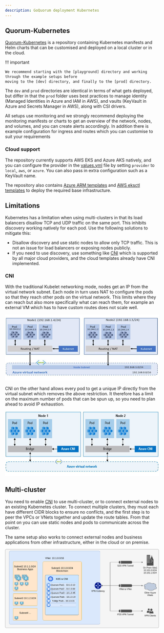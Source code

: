```yaml
---
description: GoQuorum deployment Kubernetes
---
```


## Quorum-Kubernetes

[Quorum-Kubernetes](https://github.com/ConsenSys/quorum-Kubernetes) is a repository containing Kubernetes
manifests and Helm charts that can be customised and deployed on a local cluster or in the cloud.

!!! important

    We recommend starting with the [playground] directory and working through the example setups before
    moving to the [dev] directory, and finally to the [prod] directory.

The `dev` and `prod` directories are identical in terms of what gets deployed, but differ in that the `prod` folder uses best
practices to manage identity (Managed Identities in Azure and IAM in AWS), and vaults (KeyVault in Azure and Secrets
Manager in AWS), along with CSI drivers.

All setups use monitoring and we strongly recommend deploying the monitoring manifests or charts to
get an overview of the network, nodes, and volumes, and you can create alerts accordingly. In addition there is example
configuration for ingress and routes which you can customise to suit your requirements

### Cloud support

The repository currently supports AWS EKS and Azure AKS natively, and you can configure the provider in the
[values.yml](https://github.com/ConsenSys/quorum-kubernetes/blob/master/dev/helm/values/genesis-goquorum.yml) file
by setting `provider` to `local`, `aws`, or `azure`. You can also pass in extra configuration such as a KeyVault
name.

The repository also contains [Azure ARM templates] and [AWS eksctl templates] to deploy the required base infrastructure.

## Limitations

Kubernetes has a limitation when using multi-clusters in that its load balancers disallow TCP and UDP traffic on the same
port. This inhibits discovery working natively for each pod. Use the following solutions to mitigate this:

* Disallow discovery and use static nodes to allow only TCP traffic. This is not an issue for
    load balancers or exposing nodes publicly.
* If you need to use discovery, use something like [CNI] which is supported by all major cloud providers, and the
    cloud templates already have CNI implemented.

### CNI

With the traditional Kubelet networking mode, nodes get an IP from the virtual network subnet. Each node in turn uses NAT
to configure the pods so that they reach other pods on the virtual network. This limits where they can reach but also more
specifically what can reach them, for example an external VM which has to have custom routes does not scale well.

![Kubenet](../images/kubernetes/kubenet.jpg)

CNI on the other hand allows every pod to get a unique IP directly from the virtual subnet which removes the above restriction.
It therefore has a limit on the maximum number of pods that can be spun up, so you need to plan ahead to avoid IP exhaustion.

![CNI](../images/kubernetes/cni.jpg)

## Multi-cluster

You need to enable [CNI](#cni) to use multi-cluster, or to connect external nodes to an existing Kubernetes cluster. To
connect multiple clusters, they must each have different CIDR blocks to ensure no conflicts, and the first step
is to peer the VPCs or VNets together and update the route tables. From that point on you can use static nodes and pods
to communicate across the cluster.

The same setup also works to connect external nodes and business applications from other infrastructure, either in the
cloud or on premise.

![CNI-peering](../images/kubernetes/cni_peering.png)

[playground]: https://github.com/ConsenSys/quorum-kubernetes/tree/master/playground
[dev]: https://github.com/ConsenSys/quorum-kubernetes/tree/master/dev
[prod]: https://github.com/ConsenSys/quorum-kubernetes/tree/master/prod
[Azure ARM templates]: https://github.com/ConsenSys/quorum-kubernetes/tree/master/azure
[AWS eksctl templates]: https://github.com/ConsenSys/quorum-kubernetes/tree/master/aws
[CNI]: https://github.com/containernetworking/cni/blob/master/SPEC.md#network-configuration
